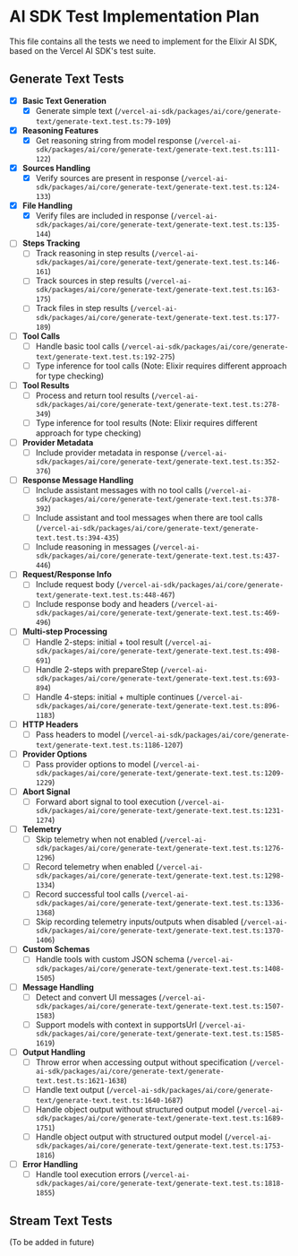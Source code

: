 # AI SDK Test Implementation Plan

This file contains all the tests we need to implement for the Elixir AI SDK, based on the Vercel AI SDK's test suite.

## Generate Text Tests

- [x] **Basic Text Generation**
  - [x] Generate simple text (`/vercel-ai-sdk/packages/ai/core/generate-text/generate-text.test.ts:79-109`)

- [x] **Reasoning Features**
  - [x] Get reasoning string from model response (`/vercel-ai-sdk/packages/ai/core/generate-text/generate-text.test.ts:111-122`)

- [x] **Sources Handling**
  - [x] Verify sources are present in response (`/vercel-ai-sdk/packages/ai/core/generate-text/generate-text.test.ts:124-133`)

- [x] **File Handling**
  - [x] Verify files are included in response (`/vercel-ai-sdk/packages/ai/core/generate-text/generate-text.test.ts:135-144`)

- [ ] **Steps Tracking**
  - [ ] Track reasoning in step results (`/vercel-ai-sdk/packages/ai/core/generate-text/generate-text.test.ts:146-161`)
  - [ ] Track sources in step results (`/vercel-ai-sdk/packages/ai/core/generate-text/generate-text.test.ts:163-175`)
  - [ ] Track files in step results (`/vercel-ai-sdk/packages/ai/core/generate-text/generate-text.test.ts:177-189`)

- [ ] **Tool Calls**
  - [ ] Handle basic tool calls (`/vercel-ai-sdk/packages/ai/core/generate-text/generate-text.test.ts:192-275`)
  - [ ] Type inference for tool calls (Note: Elixir requires different approach for type checking)

- [ ] **Tool Results**
  - [ ] Process and return tool results (`/vercel-ai-sdk/packages/ai/core/generate-text/generate-text.test.ts:278-349`)
  - [ ] Type inference for tool results (Note: Elixir requires different approach for type checking)

- [ ] **Provider Metadata**
  - [ ] Include provider metadata in response (`/vercel-ai-sdk/packages/ai/core/generate-text/generate-text.test.ts:352-376`)

- [ ] **Response Message Handling**
  - [ ] Include assistant messages with no tool calls (`/vercel-ai-sdk/packages/ai/core/generate-text/generate-text.test.ts:378-392`)
  - [ ] Include assistant and tool messages when there are tool calls (`/vercel-ai-sdk/packages/ai/core/generate-text/generate-text.test.ts:394-435`)
  - [ ] Include reasoning in messages (`/vercel-ai-sdk/packages/ai/core/generate-text/generate-text.test.ts:437-446`)

- [ ] **Request/Response Info**
  - [ ] Include request body (`/vercel-ai-sdk/packages/ai/core/generate-text/generate-text.test.ts:448-467`)
  - [ ] Include response body and headers (`/vercel-ai-sdk/packages/ai/core/generate-text/generate-text.test.ts:469-496`)

- [ ] **Multi-step Processing**
  - [ ] Handle 2-steps: initial + tool result (`/vercel-ai-sdk/packages/ai/core/generate-text/generate-text.test.ts:498-691`)
  - [ ] Handle 2-steps with prepareStep (`/vercel-ai-sdk/packages/ai/core/generate-text/generate-text.test.ts:693-894`)
  - [ ] Handle 4-steps: initial + multiple continues (`/vercel-ai-sdk/packages/ai/core/generate-text/generate-text.test.ts:896-1183`)

- [ ] **HTTP Headers**
  - [ ] Pass headers to model (`/vercel-ai-sdk/packages/ai/core/generate-text/generate-text.test.ts:1186-1207`)

- [ ] **Provider Options**
  - [ ] Pass provider options to model (`/vercel-ai-sdk/packages/ai/core/generate-text/generate-text.test.ts:1209-1229`)

- [ ] **Abort Signal**
  - [ ] Forward abort signal to tool execution (`/vercel-ai-sdk/packages/ai/core/generate-text/generate-text.test.ts:1231-1274`)

- [ ] **Telemetry**
  - [ ] Skip telemetry when not enabled (`/vercel-ai-sdk/packages/ai/core/generate-text/generate-text.test.ts:1276-1296`)
  - [ ] Record telemetry when enabled (`/vercel-ai-sdk/packages/ai/core/generate-text/generate-text.test.ts:1298-1334`)
  - [ ] Record successful tool calls (`/vercel-ai-sdk/packages/ai/core/generate-text/generate-text.test.ts:1336-1368`)
  - [ ] Skip recording telemetry inputs/outputs when disabled (`/vercel-ai-sdk/packages/ai/core/generate-text/generate-text.test.ts:1370-1406`)

- [ ] **Custom Schemas**
  - [ ] Handle tools with custom JSON schema (`/vercel-ai-sdk/packages/ai/core/generate-text/generate-text.test.ts:1408-1505`)

- [ ] **Message Handling**
  - [ ] Detect and convert UI messages (`/vercel-ai-sdk/packages/ai/core/generate-text/generate-text.test.ts:1507-1583`)
  - [ ] Support models with context in supportsUrl (`/vercel-ai-sdk/packages/ai/core/generate-text/generate-text.test.ts:1585-1619`)

- [ ] **Output Handling**
  - [ ] Throw error when accessing output without specification (`/vercel-ai-sdk/packages/ai/core/generate-text/generate-text.test.ts:1621-1638`)
  - [ ] Handle text output (`/vercel-ai-sdk/packages/ai/core/generate-text/generate-text.test.ts:1640-1687`)
  - [ ] Handle object output without structured output model (`/vercel-ai-sdk/packages/ai/core/generate-text/generate-text.test.ts:1689-1751`)
  - [ ] Handle object output with structured output model (`/vercel-ai-sdk/packages/ai/core/generate-text/generate-text.test.ts:1753-1816`)

- [ ] **Error Handling**
  - [ ] Handle tool execution errors (`/vercel-ai-sdk/packages/ai/core/generate-text/generate-text.test.ts:1818-1855`)

## Stream Text Tests
(To be added in future)